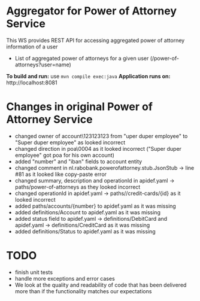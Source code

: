 # Aggregator for Power of Attorney Service
This WS provides REST API for accessing aggregated power of attorney information of a user
  - List of aggregated power of attorneys for a given user (/power-of-attorneys?user=name)

**To build and run:** use `mvn compile exec:java`
**Application runs on:** http://localhost:8081

# Changes in original Power of Attorney Service
  - changed owner of account\123123123 from "uper duper employee" to "Super duper employee" as looked incorrect
  - changed direction in poa\0004 as it looked incorrect ("Super duper employee" got poa for his own account)
  - added "number" and "iban" fields to account entity
  - changed comment in nl.rabobank.powerofattorney.stub.JsonStub -> line #81 as it looked like copy-paste error
  - changed summary, description and operationId in apidef.yaml -> paths/power-of-attorneys as they looked incorrect
  - changed operationId in apidef.yaml -> paths//credit-cards/{id} as it looked incorrect
  - added paths/accounts/{number} to apidef.yaml as it was missing
  - added definitions/Account to apidef.yaml as it was missing
  - added status field to apidef.yaml -> definitions/DebitCard and apidef.yaml -> definitions/CreditCard as it was missing
  - added definitions/Status to apidef.yaml as it was missing
 
# TODO
  - finish unit tests
  - handle more exceptions and error cases
  - We look at the quality and readability of code that has been delivered more than if the functionality matches our expectations